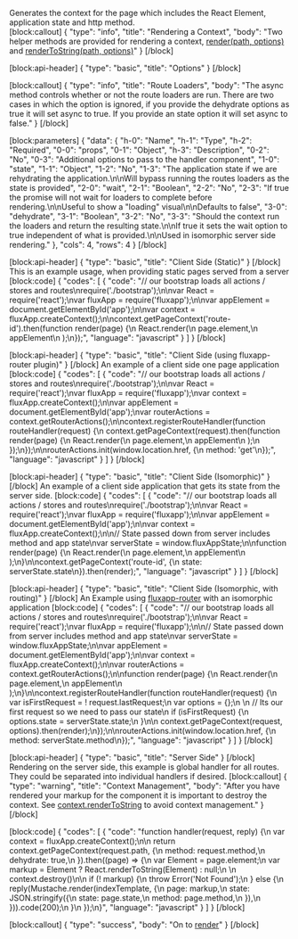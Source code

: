 Generates the context for the page which includes the React Element, application state and http method.   
[block:callout]
{
  "type": "info",
  "title": "Rendering a Context",
  "body": "Two helper methods are provided for rendering a context, [render(path, options)](doc:render) and [renderToString(path, options)](doc:rendertostring)"
}
[/block]

[block:api-header]
{
  "type": "basic",
  "title": "Options"
}
[/block]

[block:callout]
{
  "type": "info",
  "title": "Route Loaders",
  "body": "The async method controls whether or not the route loaders are run. There are two cases in which the option is ignored, if you provide the dehydrate options as true it will set async to true. If you provide an state option it will set async to false."
}
[/block]

[block:parameters]
{
  "data": {
    "h-0": "Name",
    "h-1": "Type",
    "h-2": "Required",
    "0-0": "props",
    "0-1": "Object",
    "h-3": "Description",
    "0-2": "No",
    "0-3": "Additional options to pass to the handler component",
    "1-0": "state",
    "1-1": "Object",
    "1-2": "No",
    "1-3": "The application state if we are rehydrating the application.\n\nWill bypass running the routes loaders as the state is provided",
    "2-0": "wait",
    "2-1": "Boolean",
    "2-2": "No",
    "2-3": "If true the promise will not wait for loaders to complete before rendering.\n\nUseful to show a \"loading\" visual\n\nDefaults to false",
    "3-0": "dehydrate",
    "3-1": "Boolean",
    "3-2": "No",
    "3-3": "Should the context run the loaders and return the resulting state.\n\nIf true it sets the wait option to true independent of what is provided.\n\nUsed in isomorphic server side rendering."
  },
  "cols": 4,
  "rows": 4
}
[/block]

[block:api-header]
{
  "type": "basic",
  "title": "Client Side (Static)"
}
[/block]
This is an example usage, when providing static pages served from a server
[block:code]
{
  "codes": [
    {
      "code": "// our bootstrap loads all actions / stores and routes\nrequire('./bootstrap');\n\nvar React = require('react');\nvar fluxApp = require('fluxapp');\n\nvar appElement = document.getElementById('app');\n\nvar context = fluxApp.createContext();\n\ncontext.getPageContext('route-id').then(function render(page) {\n  React.render(\n    page.element,\n    appElement\n  );\n});",
      "language": "javascript"
    }
  ]
}
[/block]

[block:api-header]
{
  "type": "basic",
  "title": "Client Side (using fluxapp-router plugin)"
}
[/block]
An example of a client side one page application
[block:code]
{
  "codes": [
    {
      "code": "// our bootstrap loads all actions / stores and routes\nrequire('./bootstrap');\n\nvar React = require('react');\nvar fluxApp = require('fluxapp');\nvar context = fluxApp.createContext();\n\nvar appElement = document.getElementById('app');\nvar routerActions = context.getRouterActions();\n\ncontext.registerRouteHandler(function routeHandler(request) {\n  context.getPageContext(request).then(function render(page) {\n    React.render(\n      page.element,\n      appElement\n    );\n  });\n});\n\nrouterActions.init(window.location.href, {\n  method: 'get'\n});",
      "language": "javascript"
    }
  ]
}
[/block]

[block:api-header]
{
  "type": "basic",
  "title": "Client Side (Isomorphic)"
}
[/block]
An example of a client side application that gets its state from the server side.
[block:code]
{
  "codes": [
    {
      "code": "// our bootstrap loads all actions / stores and routes\nrequire('./bootstrap');\n\nvar React = require('react');\nvar fluxApp = require('fluxapp');\n\nvar appElement = document.getElementById('app');\n\nvar context = fluxApp.createContext();\n\n// State passed down from server includes method and app state\nvar serverState = window.fluxAppState;\n\nfunction render(page) {\n  React.render(\n    page.element,\n    appElement\n  );\n}\n\ncontext.getPageContext('route-id', {\n  state: serverState.state\n}).then(render);",
      "language": "javascript"
    }
  ]
}
[/block]

[block:api-header]
{
  "type": "basic",
  "title": "Client Side (Isomorphic, with routing)"
}
[/block]
An Example using [fluxapp-router](http://github.com/colonyamerican/fluxapp-router) with an isomorphic application
[block:code]
{
  "codes": [
    {
      "code": "// our bootstrap loads all actions / stores and routes\nrequire('./bootstrap');\n\nvar React = require('react');\nvar fluxApp = require('fluxapp');\n\n// State passed down from server includes method and app state\nvar serverState = window.fluxAppState;\n\nvar appElement = document.getElementById('app');\n\nvar context = fluxApp.createContext();\n\nvar routerActions = context.getRouterActions();\n\nfunction render(page) {\n  React.render(\n    page.element,\n    appElement\n  );\n}\n\ncontext.registerRouteHandler(function routeHandler(request) {\n  var isFirstRequest = ! request.lastRequest;\n  var options = {};\n  \n  // Its our first request so we need to pass our state\n  if (isFirstRequest) {\n    options.state = serverState.state;\n  }\n\n  context.getPageContext(request, options).then(render);\n});\n\nrouterActions.init(window.location.href, {\n  method: serverState.method\n});",
      "language": "javascript"
    }
  ]
}
[/block]

[block:api-header]
{
  "type": "basic",
  "title": "Server Side"
}
[/block]
Rendering on the server side, this example is global handler for all routes. They could be separated into individual handlers if desired.
[block:callout]
{
  "type": "warning",
  "title": "Context Management",
  "body": "After you have rendered your markup for the component it is important to destroy the context. See [context.renderToString](doc:renderToString) to avoid context management."
}
[/block]

[block:code]
{
  "codes": [
    {
      "code": "function handler(request, reply) {\n  var context = fluxApp.createContext();\n\n  return context.getPageContext(request.path, {\n    method: request.method,\n    dehydrate: true,\n  }).then((page) => {\n    var Element = page.element;\n    var markup = Element ? React.renderToString(Element) : null;\n    \n    context.destroy()\n\n    if (! markup) {\n      throw Error('Not Found');\n    } else {\n      reply(Mustache.render(indexTemplate, {\n        page: markup,\n        state: JSON.stringify({\n          state: page.state,\n          method: page.method,\n        }),\n      })).code(200);\n    }\n  });\n}",
      "language": "javascript"
    }
  ]
}
[/block]

[block:callout]
{
  "type": "success",
  "body": "On to [render](doc:renderpath-options)"
}
[/block]